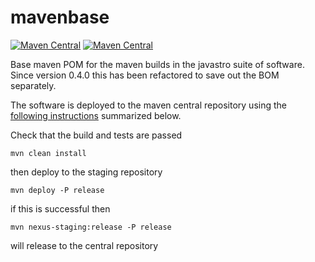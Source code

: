 # mavenbase


[![Maven Central](https://maven-badges.herokuapp.com/maven-central/org.javastro/javastro-mavenbase/badge.svg)](https://maven-badges.herokuapp.com/maven-central/org.javastro/javastro-mavenbase/)
[![Maven Central](https://maven-badges.herokuapp.com/maven-central/org.javastro/bom/badge.svg)](https://maven-badges.herokuapp.com/maven-central/org.javastro/bom/)

Base maven POM for the maven builds in the javastro suite of software. Since version 0.4.0 this has been refactored to save out the BOM separately.

The  software  is deployed to the maven central 
repository using the [following instructions](http://central.sonatype.org/pages/apache-maven.html)
summarized below.
   
Check that the build and tests are passed

	mvn clean install

then deploy to the staging repository
   
	mvn deploy -P release

if this is successful then

	mvn nexus-staging:release -P release

will release to the central repository


